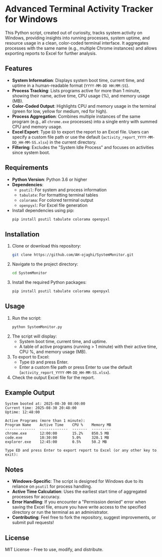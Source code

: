 # Advanced Terminal Activity Tracker for Windows

This Python script, created out of curiosity, tracks system activity on Windows, providing insights into running processes, system uptime, and resource usage in a clean, color-coded terminal interface. It aggregates processes with the same name (e.g., multiple Chrome instances) and allows exporting reports to Excel for further analysis.

## Features
- **System Information**: Displays system boot time, current time, and uptime in a human-readable format (`YYYY-MM-DD HH:MM:SS`).
- **Process Tracking**: Lists programs active for more than 1 minute, showing their name, active time, CPU usage (%), and memory usage (MB).
- **Color-Coded Output**: Highlights CPU and memory usage in the terminal (green for low, yellow for medium, red for high).
- **Process Aggregation**: Combines multiple instances of the same program (e.g., all `chrome.exe` processes) into a single entry with summed CPU and memory usage.
- **Excel Export**: Type `ED` to export the report to an Excel file. Users can specify a custom file path or use the default (`activity_report_YYYY-MM-DD_HH-MM-SS.xlsx`) in the current directory.
- **Filtering**: Excludes the "System Idle Process" and focuses on activities since system boot.

## Requirements
- **Python Version**: Python 3.6 or higher
- **Dependencies**:
  - `psutil`: For system and process information
  - `tabulate`: For formatting terminal tables
  - `colorama`: For colored terminal output
  - `openpyxl`: For Excel file generation
- Install dependencies using pip:
  ```bash
  pip install psutil tabulate colorama openpyxl
  ```

## Installation
1. Clone or download this repository:
   ```bash
   git clone https://github.com/AH-ojaghi/SystemMonitor.git
   ```
2. Navigate to the project directory:
   ```bash
   cd SystemMonitor
   ```
3. Install the required Python packages:
   ```bash
   pip install psutil tabulate colorama openpyxl
   ```

## Usage
1. Run the script:
   ```bash
   python SystemMonitor.py
   ```
2. The script will display:
   - System boot time, current time, and uptime.
   - A table of active programs (running > 1 minute) with their active time, CPU %, and memory usage (MB).
3. To export to Excel:
   - Type `ED` and press Enter.
   - Enter a custom file path or press Enter to use the default (`activity_report_YYYY-MM-DD_HH-MM-SS.xlsx`).
4. Check the output Excel file for the report.

## Example Output
```
System booted at: 2025-08-30 08:00:00
Current time: 2025-08-30 20:48:00
Uptime: 12:48:00

Active Programs (more than 1 minute):
Program Name    Active Time    CPU %    Memory MB
--------------  -------------  -------  ---------
chrome.exe      12:00:00       15.2%    850.5 MB
code.exe        10:30:00       5.0%     320.1 MB
explorer.exe    12:45:00       0.5%     50.2 MB

Type ED and press Enter to export report to Excel (or any other key to exit):
```

## Notes
- **Windows-Specific**: The script is designed for Windows due to its reliance on `psutil` for process handling.
- **Active Time Calculation**: Uses the earliest start time of aggregated processes for accuracy.
- **Error Handling**: If you encounter a "Permission denied" error when saving the Excel file, ensure you have write access to the specified directory or run the terminal as an administrator.
- **Contributing**: Feel free to fork the repository, suggest improvements, or submit pull requests!

## License
MIT License - Free to use, modify, and distribute.
